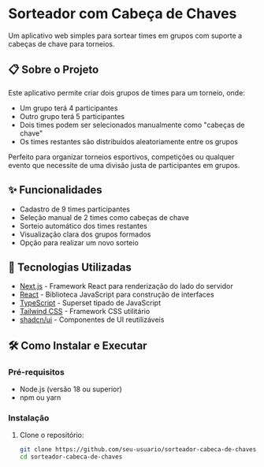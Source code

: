 # Sorteador com Cabeça de Chaves

Um aplicativo web simples para sortear times em grupos com suporte a cabeças de chave para torneios.



## 📋 Sobre o Projeto

Este aplicativo permite criar dois grupos de times para um torneio, onde:
- Um grupo terá 4 participantes
- Outro grupo terá 5 participantes
- Dois times podem ser selecionados manualmente como "cabeças de chave"
- Os times restantes são distribuídos aleatoriamente entre os grupos

Perfeito para organizar torneios esportivos, competições ou qualquer evento que necessite de uma divisão justa de participantes em grupos.

## ✨ Funcionalidades

- Cadastro de 9 times participantes
- Seleção manual de 2 times como cabeças de chave
- Sorteio automático dos times restantes
- Visualização clara dos grupos formados
- Opção para realizar um novo sorteio

## 🚀 Tecnologias Utilizadas

- [Next.js](https://nextjs.org/) - Framework React para renderização do lado do servidor
- [React](https://reactjs.org/) - Biblioteca JavaScript para construção de interfaces
- [TypeScript](https://www.typescriptlang.org/) - Superset tipado de JavaScript
- [Tailwind CSS](https://tailwindcss.com/) - Framework CSS utilitário
- [shadcn/ui](https://ui.shadcn.com/) - Componentes de UI reutilizáveis

## 🛠️ Como Instalar e Executar

### Pré-requisitos

- Node.js (versão 18 ou superior)
- npm ou yarn

### Instalação

1. Clone o repositório:
   ```bash
   git clone https://github.com/seu-usuario/sorteador-cabeca-de-chaves.git
   cd sorteador-cabeca-de-chaves
